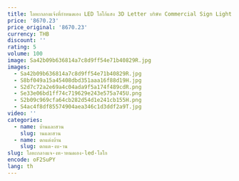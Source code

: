 ```yaml
---
title: โลหะกลางแจ้งที่กําหนดเอง LED โลโก้แสง 3D Letter บริษัท Commercial Sign Light ชื่อธุรกิจที่กําหนดเองแผ่นความสว่าง
price: '8670.23'
price_original: '8670.23'
currency: THB
discount: ''
rating: 5
volume: 100
image: Sa42b09b636814a7c8d9ff54e71b40829R.jpg
images:
  - Sa42b09b636814a7c8d9ff54e71b40829R.jpg
  - S8bf049a15a45408dbd351aaa16f88d19H.jpg
  - S2d7c72a2e69a4c04ada9f5a174f489cdR.png
  - Se33e06bd1ff74c719629e243e575a745U.png
  - S2b09c969cfa64cb282d54d1e241cb155H.png
  - S4ac4f8df85574904aea346c1d3ddf2a9T.jpg
video: ''
categories:
  - name: บ้านและสวน
    slug: านและสวน
  - name: ตกแต่งบ้าน
    slug: ตกแต-งบ-าน
slug: โลหะกลางแจ-งท-าหนดเอง-led-โลโก
encode: oF2SuPY
lang: th
---
```

  